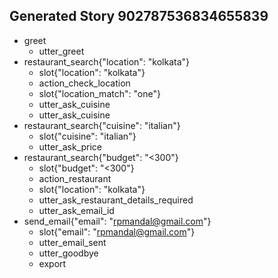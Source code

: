 ## Generated Story 902787536834655839
* greet
    - utter_greet
* restaurant_search{"location": "kolkata"}
    - slot{"location": "kolkata"}
    - action_check_location
    - slot{"location_match": "one"}
    - utter_ask_cuisine
    - utter_ask_cuisine
* restaurant_search{"cuisine": "italian"}
    - slot{"cuisine": "italian"}
    - utter_ask_price
* restaurant_search{"budget": "<300"}
    - slot{"budget": "<300"}
    - action_restaurant
    - slot{"location": "kolkata"}
    - utter_ask_restaurant_details_required
    - utter_ask_email_id
* send_email{"email": "rpmandal@gmail.com"}
    - slot{"email": "rpmandal@gmail.com"}
    - utter_email_sent
    - utter_goodbye
    - export


